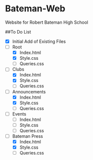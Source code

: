 # Bateman-Web
Website for Robert Bateman High School

##To Do List
- [x] Initial Add of Existing Files
- [ ] Root
  - [x] Index.html
  - [x] Style.css
  - [ ] Queries.css
- [ ] Clubs
  - [x] Index.html
  - [x] Style.css
  - [ ] Queries.css
- [ ] Announcements
  - [x] Index.html
  - [x] Style.css
  - [ ] Queries.css
- [ ] Events
  - [ ] Index.html
  - [ ] Style.css
  - [ ] Queries.css
- [ ] Bateman Press
  - [x] Index.html
  - [x] Style.css
  - [ ] Queries.css

